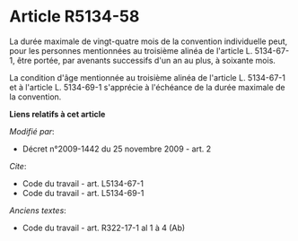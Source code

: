 # Article R5134-58

La durée maximale de vingt-quatre mois de la convention individuelle peut, pour les personnes mentionnées au troisième alinéa
de l'article L. 5134-67-1, être portée, par avenants successifs d'un an au plus, à soixante mois. 

La condition d'âge mentionnée au troisième alinéa de l'article L. 5134-67-1 et à l'article L. 5134-69-1 s'apprécie à
l'échéance de la durée maximale de la convention.

**Liens relatifs à cet article**

_Modifié par_:

  - Décret n°2009-1442 du 25 novembre 2009 - art. 2

_Cite_:

  - Code du travail - art. L5134-67-1
  - Code du travail - art. L5134-69-1

_Anciens textes_:

  - Code du travail - art. R322-17-1 al 1 à 4 (Ab)
